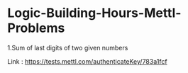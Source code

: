 # Logic-Building-Hours-Mettl-Problems


1.Sum of last digits of two given numbers

Link : https://tests.mettl.com/authenticateKey/783a1fcf
